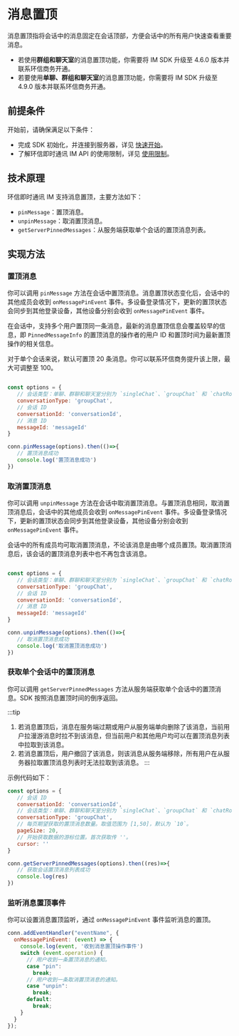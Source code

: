 # 消息置顶

消息置顶指将会话中的消息固定在会话顶部，方便会话中的所有用户快速查看重要消息。

- 若使用**群组和聊天室**的消息置顶功能，你需要将 IM SDK 升级至 4.6.0 版本并联系环信商务开通。
- 若要使用**单聊、群组和聊天室**的消息置顶功能，你需要将 IM SDK 升级至 4.9.0 版本并联系环信商务开通。

## 前提条件

开始前，请确保满足以下条件：

- 完成 SDK 初始化，并连接到服务器，详见 [快速开始](quickstart.html)。
- 了解环信即时通讯 IM API 的使用限制，详见 [使用限制](/product/limitation.html)。

## 技术原理

环信即时通讯 IM 支持消息置顶，主要方法如下：

- `pinMessage`：置顶消息。
- `unpinMessage`：取消置顶消息。
- `getServerPinnedMessages`：从服务端获取单个会话的置顶消息列表。

## 实现方法

### 置顶消息

你可以调用 `pinMessage` 方法在会话中置顶消息。消息置顶状态变化后，会话中的其他成员会收到 `onMessagePinEvent` 事件。多设备登录情况下，更新的置顶状态会同步到其他登录设备，其他设备分别会收到 `onMessagePinEvent` 事件。

在会话中，支持多个用户置顶同一条消息，最新的消息置顶信息会覆盖较早的信息，即 `PinnedMessageInfo` 的置顶消息的操作者的用户 ID 和置顶时间为最新置顶操作的相关信息。

对于单个会话来说，默认可置顶 20 条消息。你可以联系环信商务提升该上限，最大可调整至 100。

```JavaScript

const options = {
   // 会话类型：单聊、群聊和聊天室分别为 `singleChat`、`groupChat` 和 `chatRoom`。
   conversationType: 'groupChat',
   // 会话 ID
   conversationId: 'conversationId',
   // 消息 ID
   messageId: 'messageId'
}

conn.pinMessage(options).then(()=>{
   // 置顶消息成功
   console.log('置顶消息成功')
})

```

### 取消置顶消息

你可以调用 `unpinMessage` 方法在会话中取消置顶消息。与置顶消息相同，取消置顶消息后，会话中的其他成员会收到 `onMessagePinEvent` 事件。多设备登录情况下，更新的置顶状态会同步到其他登录设备，其他设备分别会收到 `onMessagePinEvent` 事件。

会话中的所有成员均可取消置顶消息，不论该消息是由哪个成员置顶。取消置顶消息后，该会话的置顶消息列表中也不再包含该消息。

```JavaScript

const options = {
   // 会话类型：单聊、群聊和聊天室分别为 `singleChat`、`groupChat` 和 `chatRoom`。
   conversationType: 'groupChat',
   // 会话 ID
   conversationId: 'conversationId',
   // 消息 ID
   messageId: 'messageId'
}

conn.unpinMessage(options).then(()=>{
   // 取消置顶消息成功
   console.log('取消置顶消息成功')
})

```

### 获取单个会话中的置顶消息

你可以调用 `getServerPinnedMessages` 方法从服务端获取单个会话中的置顶消息。SDK 按照消息置顶时间的倒序返回。

:::tip
1. 若消息置顶后，消息在服务端过期或用户从服务端单向删除了该消息，当前用户拉漫游消息时拉不到该消息，但当前用户和其他用户均可以在置顶消息列表中拉取到该消息。
2. 若消息置顶后，用户撤回了该消息，则该消息从服务端移除，所有用户在从服务器拉取置顶消息列表时无法拉取到该消息。
:::

示例代码如下：

```JavaScript
const options = {
   // 会话 ID
   conversationId: 'conversationId',
   // 会话类型：单聊、群聊和聊天室分别为 `singleChat`、`groupChat` 和 `chatRoom`。
   conversationType: 'groupChat',
   // 每页期望获取的置顶消息数量。取值范围为 [1,50]，默认为 `10`。
   pageSize: 20,
   // 开始获取数据的游标位置。首次获取传 ''。
   cursor: ''
}

conn.getServerPinnedMessages(options).then((res)=>{
   // 获取会话置顶消息列表成功
   console.log(res)
})
```

### 监听消息置顶事件

你可以设置消息置顶监听，通过 `onMessagePinEvent` 事件监听消息的置顶。

```JavaScript
conn.addEventHandler("eventName", {
  onMessagePinEvent: (event) => {
    console.log(event, '收到消息置顶操作事件')
    switch (event.operation) {
      // 用户收到一条置顶消息的通知。
      case "pin":
        break;
      // 用户收到一条取消置顶消息的通知。
      case "unpin":
        break;
      default:
        break;
    }
  }
});      
```

